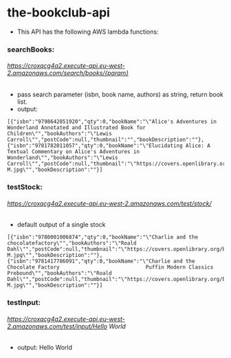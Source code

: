 
# the-bookclub-api
- This API has the following AWS lambda functions:

### searchBooks:
###### https://croxqcg4a2.execute-api.eu-west-2.amazonaws.com/search/books/{param}
- pass search parameter (isbn, book name, authors) as string, return book list.
- output:
```
[{"isbn":"9798642851920","qty":0,"bookName":"\"Alice's Adventures in Wonderland Annotated and Illustrated Book for Children\"","bookAuthors":"\"Lewis Carroll\"","postCode":null,"thumbnail":"","bookDescription":""},{"isbn":"9781782011057","qty":0,"bookName":"\"Elucidating Alice: A Textual Commentary on Alice's Adventures in Wonderland\"","bookAuthors":"\"Lewis Carroll\"","postCode":null,"thumbnail":"\"https://covers.openlibrary.org/b/id/8788680-M.jpg\"","bookDescription":""}]
```

### testStock:
###### https://croxqcg4a2.execute-api.eu-west-2.amazonaws.com/test/stock/
- default output of a single stock
```
[{"isbn":"9780001006874","qty":0,"bookName":"\"Charlie and the chocolatefactory\"","bookAuthors":"\"Roald Dahl\"","postCode":null,"thumbnail":"\"https://covers.openlibrary.org/b/id/9382835-M.jpg\"","bookDescription":""},{"isbn":"9781417786091","qty":0,"bookName":"\"Charlie and the Chocolate Factory                            Puffin Modern Classics Prebound\"","bookAuthors":"\"Roald Dahl\"","postCode":null,"thumbnail":"\"https://covers.openlibrary.org/b/id/7615488-M.jpg\"","bookDescription":""}]
```

### testInput:
###### https://croxqcg4a2.execute-api.eu-west-2.amazonaws.com/test/input/Hello World
- output: Hello World
